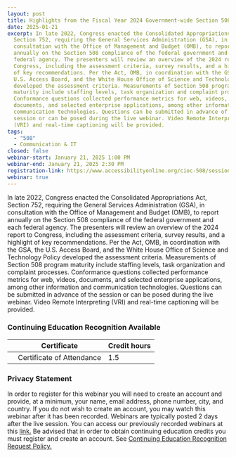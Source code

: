 ```yaml
---
layout: post
title: Highlights from the Fiscal Year 2024 Government-wide Section 508 Assessment
date: 2025-01-21
excerpt: In late 2022, Congress enacted the Consolidated Appropriations Act,
  Section 752, requiring the General Services Administration (GSA), in
  consultation with the Office of Management and Budget (OMB), to report
  annually on the Section 508 compliance of the federal government and each
  federal agency. The presenters will review an overview of the 2024 report to
  Congress, including the assessment criteria, survey results, and a highlight
  of key recommendations. Per the Act, OMB, in coordination with the GSA, the
  U.S. Access Board, and the White House Office of Science and Technology Policy
  developed the assessment criteria. Measurements of Section 508 program
  maturity include staffing levels, task organization and complaint processes.
  Conformance questions collected performance metrics for web, videos,
  documents, and selected enterprise applications, among other information and
  communication technologies. Questions can be submitted in advance of the
  session or can be posed during the live webinar. Video Remote Interpreting
  (VRI) and real-time captioning will be provided.
tags:
  - "508"
  - Communication & IT
closed: false
webinar-start: January 21, 2025 1:00 PM
webinar-end: January 21, 2025 2:30 PM
registration-link: https://www.accessibilityonline.org/cioc-508/session?id=111147
webinar: true
---
```

In late 2022, Congress enacted the Consolidated Appropriations Act, Section 752, requiring the General Services Administration (GSA), in consultation with the Office of Management and Budget (OMB), to report annually on the Section 508 compliance of the federal government and each federal agency. The presenters will review an overview of the 2024 report to Congress, including the assessment criteria, survey results, and a highlight of key recommendations. Per the Act, OMB, in coordination with the GSA, the U.S. Access Board, and the White House Office of Science and Technology Policy developed the assessment criteria. Measurements of Section 508 program maturity include staffing levels, task organization and complaint processes. Conformance questions collected performance metrics for web, videos, documents, and selected enterprise applications, among other information and communication technologies. Questions can be submitted in advance of the session or can be posed during the live webinar. Video Remote Interpreting (VRI) and real-time captioning will be provided.

### Continuing Education Recognition Available

|     | **Certificate**           | **Credit hours** |
| --- | ------------------------- | ---------------- |
|     | Certificate of Attendance | 1.5              |

### Privacy Statement

In order to register for this webinar you will need to create an account and provide, at a minimum, your name, email address, phone number, city, and country. If you do not wish to create an account, you may watch this webinar after it has been recorded. Webinars are typically posted 2 days after the live session. You can access our previously recorded webinars at this [link.](https://www.accessibilityonline.org/archives/) Be advised that in order to obtain continuing education credits you must register and create an account. See [Continuing Education Recognition Request Policy.](https://www.accessibilityonline.org/continuing-education/CEUDetails.aspx)